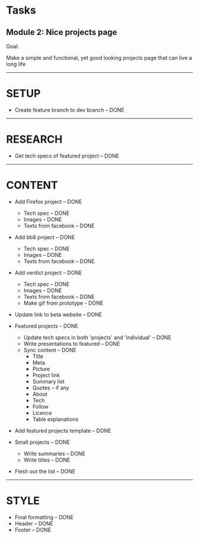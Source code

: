 # Tasks
## Module 2: Nice projects page

Goal:

Make a simple and functional, yet good looking projects page that can live a long life

---
# SETUP

* Create feature branch to dev branch – DONE


---
# RESEARCH

* Get tech specs of featured project – DONE

---
# CONTENT

* Add Firefox project – DONE
  * Tech spec – DONE
  * Images – DONE
  * Texts from facebook – DONE

* Add bb8 project – DONE
  * Tech spec – DONE
  * Images – DONE
  * Texts from facebook – DONE

* Add verdict project – DONE
  * Tech spec – DONE
  * Images – DONE
  * Texts from facebook – DONE
  * Make gif from prototype - DONE

* Update link to beta website – DONE


* Featured projects – DONE
  * Update tech specs in both 'projects' and 'individual' – DONE
  * Write presentations to featured – DONE
  * Sync content – DONE
    * Title
    * Meta
    * Picture
    * Project link
    * Summary list
    * Quotes – if any
    * About
    * Tech
    * Follow
    * Licence
    * Table explanations

* Add featured projects template – DONE

* Small projects – DONE
  * Write summaries – DONE
  * Write titles – DONE

* Flesh out the list – DONE

---
# STYLE

* Final formatting – DONE
* Header – DONE
* Footer – DONE






